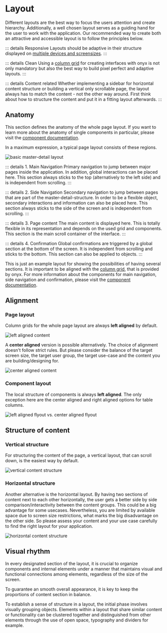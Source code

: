 # Layout

Different layouts are the best way to focus the users attention and create hierarchy. Additionally, a well chosen layout serves as a guiding hand for the user to work with the application. Our recommended way to create both an attractive and accessible layout is to follow the principles below.

::: details Responsive
Layouts should be adaptive in their structure displayed on [multiple devices and screensizes](/basics/breakpoints-grid).
:::

::: details Clean
Using a [column grid](/basics/breakpoints-grid) for creating interfaces with onyx is not only mandatory but also the best way to build pixel perfect and adaptive layouts.
:::

::: details Content related
Whether implementing a sidebar for horizontal content structure or building a vertical only scrollable page, the layout always has to match the content - not the other way around. First think about how to structure the content and put it in a fitting layout afterwards.
:::

## Anatomy

This section defines the anatomy of the whole page layout. If you want to learn more about the anatomy of single components in particular, please visit the [component documentation](/development/components).

In a maximum expression, a typical page layout consists of these regions.

![basic master-detail layout](/images/anatomy.webp)

::: details 1. Main Navigation
Primary navigation to jump between major pages inside the application. In addition, global interactions can be placed here. This section always sticks to the top (alternatively to the left side) and is independent from scrolling.
:::

::: details 2. Side Navigation
Secondary navigation to jump between pages that are part of the master-detail-structure. In order to be a flexible object, secondary interactions and information can also be placed here. This section always sticks to the side of the screen and is independent from scrolling.
:::

::: details 3. Page content
The main content is displayed here. This is totally flexible in its representation and depends on the used grid and components. This section is the main scroll container of the interface.
:::

::: details 4. Confirmation
Global confirmations are triggered by a global section at the bottom of the screen. It is independent from scrolling and sticks to the bottom. This section can also be applied to objects.
:::

This is just an example layout for showing the possibilities of having several sections. It is important to be aligned with the [column grid](/basics/breakpoints-grid), that is provided by onyx. For more information about the components for main navigation, side navigation and confirmation, please visit the [component documentation](/development/components).

## Alignment

### Page layout

Column grids for the whole page layout are always **left aligned** by default.

![left aligned content](/images/layout_alignment_left.webp)

A **center aligned** version is possible alternatively. The choice of alignment doesn't follow strict rules. But please consider the balance of the target screen size, the target user group, the target use-case and the content you are building/designing for.

![center aligned content](/images/layout_alignment_center.webp)

### Component layout

The local structure of components is always **left aligned**. The only exception here are the center aligned and right aligned options for table columns.

![left aligned flyout vs. center aligned flyout](/images/component_alignment.webp)

## Structure of content

### Vertical structure

For structuring the content of the page, a vertical layout, that can scroll down, is the easiest way by default.

![vertical content structure](/images/vertical_content_structure.webp)

### Horizontal structure

Another alternative is the horizontal layout. By having two sections of content next to each other horizontally, the user gets a better side by side comparison/interactivity between the content groups. This could be a big advantage for some usecases. Nevertheless, you are limited by available space due to screen size restrictions, what marks the big disadvantage on the other side. So please assess your content and your use case carefully to find the right layout for your application.

![horizontal content structure](/images/horizontal_content_structure.webp)

## Visual rhythm

In every designated section of the layout, it is crucial to organize components and internal elements under a manner that maintains visual and functional connections among elements, regardless of the size of the screen.

To guarantee an smooth overall appearance, it is key to keep the proportions of content section in balance.

To establish a sense of structure in a layout, the initial phase involves visually grouping objects. Elements within a layout that share similar content or functionality can be clustered together and distinguished from other elements through the use of open space, typography and dividers for example.
